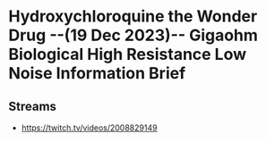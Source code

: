 # Hydroxychloroquine the Wonder Drug --(19 Dec 2023)-- Gigaohm Biological High Resistance Low Noise Information Brief

## Streams
- https://twitch.tv/videos/2008829149

